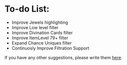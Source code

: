 # To-do List:

- Improve Jewels highlighting
- Improve Low level filter
- Improve Divination Cards filter
- Improve ItemLevel 79+ filter
- Expand Chance Uniques filter
- Continuosly Improve Filtration Support

If you have any other suggestions, please write them [here](https://github.com/MCorrea92/LootFilter/issues).